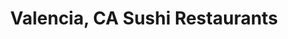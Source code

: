 ---
layout: city
title: Valencia, CA Sushi Restaurants
permalink: /california/valencia/
stateAbbr: CA
stateName: California
cityName: Valencia

---